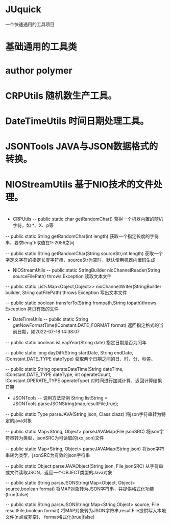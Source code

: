 # JUquick
一个快速通用的工具项目


# 基础通用的工具类

# author polymer

# CRPUtils 随机数生产工具。

# DateTimeUtils 时间日期处理工具。

# JSONTools 	JAVA与JSON数据格式的转换。

# NIOStreamUtils 基于NIO技术的文件处理。

# 

- CRPUtils
--	public  static  char getRandomChar()
获得一个机器内置的随机字符，如 *、X、p等

--	public  static  String getRandomChar(int length)
获取一个指定长度的字符串，要求length取值在1~2056之间

--	public  static  String getRandomChar(String sourceStr,int length)
获取一个字定义字符的指定长度字符串，sourceStr为空时，默认使用机器内置码生成

- NIOStreamUtils
--	public static StringBuilder nioChannelReader(String sourceFilePath) throws Exception
读取文本文件

--	public static List<Map<Object,Object>> nioChannelWriter(StringBuilder builder, String outFilePath) throws Exception
写出文本文件

--	public static boolean transferTo(String frompath,String topath)throws Exception
拷贝有效的文件

- DateTimeUtils
--	public static String getNowFormatTime(IConstant.DATE_FORMAT format)
返回指定格式的当前日期，如2022-07-18 14:38:07

--	public static boolean isLeapYear(String date)
指定日期是否为闰年

--	public static long dayDiff(String startDate, String endDate, IConstant.DATE_TYPE dateType)
获取两个日期之间的日、时、分、秒差、

--	public static String operateDateTime(String dateTime, IConstant.DATE_TYPE dateType, 
int operateCount, IConstant.OPERATE_TYPE operateType)
对时间进行加减计算，返回计算结果日期

- JSONTools
-- 	调用方法举例 String listString = JSONTools.parseJSONString(map,resultFile,true);

--	public static <T> Type<T> parseJAVA(String json, Class<T> clazz) 
将json字符串转为特定的java对象
  
--	public static Map<String, Object> parseJAVAMap(File jsonSRC) 
将json字符串转为类型，jsonSRC为可读取的(xx.json)文件
  
--	public static Map<String, Object> parseJAVAMap(String json) 
将json字符串转为类型，jsonSRC为有效的json字符串
  
--	public static Object parseJAVAObject(String json, File jsonSRC)
从字符串或文件读取JSON，返回一个OBJECT类型的Java对象
  
--	public static String parseJSONString(Map<Object, Object> source,boolean format)
将MAP对象转为JSON字符串，并提供格式化功能(true|false)
  
--	public static String parseJSONString( Map<String,Object> source, 
File resultFile,boolean format)
将MAP对象转为JSON字符串,resultFile提供写入本地文件(null或非空)，
format格式化(true|false)
